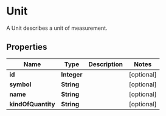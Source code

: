 

# Unit

A Unit describes a unit of measurement. 

## Properties

| Name | Type | Description | Notes |
|------------ | ------------- | ------------- | -------------|
|**id** | **Integer** |  |  [optional] |
|**symbol** | **String** |  |  [optional] |
|**name** | **String** |  |  [optional] |
|**kindOfQuantity** | **String** |  |  [optional] |




